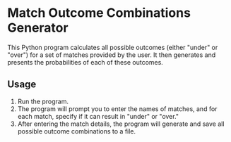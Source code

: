 # Match Outcome Combinations Generator

This Python program calculates all possible outcomes (either "under" or "over") for a set of matches provided by the user. It then generates and presents the probabilities of each of these outcomes.

## Usage

1. Run the program.
2. The program will prompt you to enter the names of matches, and for each match, specify if it can result in "under" or "over."
3. After entering the match details, the program will generate and save all possible outcome combinations to a file.
